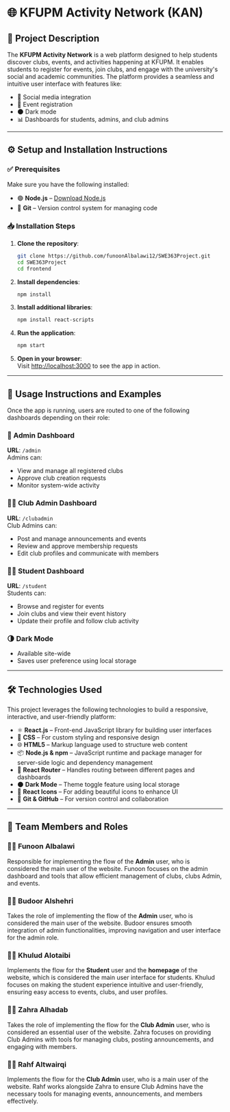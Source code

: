 
# 🌐 KFUPM Activity Network (KAN)


## 📘 Project Description

The **KFUPM Activity Network** is a web platform designed to help students discover clubs, events, and activities happening at KFUPM. It enables students to register for events, join clubs, and engage with the university's social and academic communities. The platform provides a seamless and intuitive user interface with features like:

- 🔗 Social media integration  
- 📝 Event registration  
- 🌑 Dark mode  
- 📊 Dashboards for students, admins, and club admins  

---

## ⚙️ Setup and Installation Instructions

### ✅ Prerequisites

Make sure you have the following installed:

- 🟢 **Node.js** – [Download Node.js](https://nodejs.org/)
- 🧰 **Git** – Version control system for managing code

### 📥 Installation Steps

1. **Clone the repository**:
   ```bash
   git clone https://github.com/funoonAlbalawi12/SWE363Project.git
   cd SWE363Project
   cd frontend
   ```

2. **Install dependencies**:
   ```bash
   npm install
   ```

3. **Install additional libraries**:
   ```bash
   npm install react-scripts
   ```

4. **Run the application**:
   ```bash
   npm start
   ```

5. **Open in your browser**:  
   Visit [http://localhost:3000](http://localhost:3000) to see the app in action.

---

## 🚀 Usage Instructions and Examples

Once the app is running, users are routed to one of the following dashboards depending on their role:

### 👤 Admin Dashboard  
**URL**: `/admin`  
Admins can:
- View and manage all registered clubs
- Approve club creation requests
- Monitor system-wide activity

### 🧑‍💼 Club Admin Dashboard  
**URL**: `/clubadmin`  
Club Admins can:
- Post and manage announcements and events
- Review and approve membership requests
- Edit club profiles and communicate with members

### 👨‍🎓 Student Dashboard  
**URL**: `/student`  
Students can:
- Browse and register for events
- Join clubs and view their event history
- Update their profile and follow club activity

### 🌗 Dark Mode  
- Available site-wide  
- Saves user preference using local storage

---

## 🛠️ Technologies Used

This project leverages the following technologies to build a responsive, interactive, and user-friendly platform:

- ⚛️ **React.js** – Front-end JavaScript library for building user interfaces
- 🎨 **CSS** – For custom styling and responsive design
- 🌐 **HTML5** – Markup language used to structure web content
- 📦 **Node.js & npm** – JavaScript runtime and package manager for server-side logic and dependency management
- 🧩 **React Router** – Handles routing between different pages and dashboards
- 🌑 **Dark Mode** – Theme toggle feature using local storage
- 🔗 **React Icons** – For adding beautiful icons to enhance UI
- 📁 **Git & GitHub** – For version control and collaboration

---

## 👥 Team Members and Roles

### 👩‍💻 Funoon Albalawi  
Responsible for implementing the flow of the **Admin** user, who is considered the main user of the website. Funoon focuses on the admin dashboard and tools that allow efficient management of clubs, clubs Admin, and events.

### 👩‍💻 Budoor Alshehri  
 Takes the role of implementing the flow of the **Admin** user, who is considered the main user of the website. Budoor ensures smooth integration of admin functionalities, improving navigation and user interface for the admin role.

### 👩‍💻 Khulud Alotaibi  
  Implements the flow for the **Student** user and the **homepage** of the website, which is considered the main user interface for students. Khulud focuses on making the student experience intuitive and user-friendly, ensuring easy access to events, clubs, and user profiles.

### 👩‍💻 Zahra Alhadab  
 Takes the role of implementing the flow for the **Club Admin** user, who is considered an essential user of the website. Zahra focuses on providing Club Admins with tools for managing clubs, posting announcements, and engaging with members.

### 👩‍💻 Rahf Altwairqi  
Implements the flow for the **Club Admin** user, who is a main user of the website. Rahf works alongside Zahra to ensure Club Admins have the necessary tools for managing events, announcements, and members effectively.
